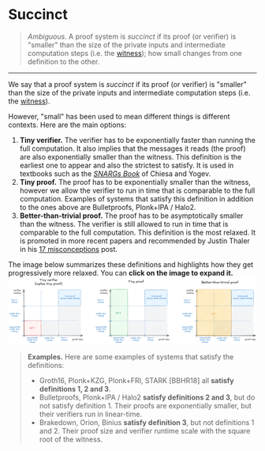 # Succinct

> *Ambiguous.* A proof system is *succinct* if its proof (or verifier) is "smaller" than the size of the private inputs and intermediate computation steps (i.e. the [witness](./witness.md)); how small changes from one definition to the other.

---

We say that a proof system is *succinct* if its proof (or verifier) is "smaller" than the size of the private inputs and intermediate computation steps (i.e. the [witness](./witness.md)). 

However, "small" has been used to mean different things is different contexts.
Here are the main options:
1. **Tiny verifier.** The verifier has to be exponentially faster than running the full computation.
It also implies that the messages it reads (the proof) are also exponentially smaller than the witness.
This definition is the earliest one to appear and also the strictest to satisfy.
It is used in textbooks such as the [*SNARGs Book*](http://snargsbook.org) of Chiesa and Yogev.
2. **Tiny proof.** The proof has to be exponentially smaller than the witness, however we allow the verifier to run in time that is comparable to the full computation.
Examples of systems that satisfy this definition in addition to the ones above are Bulletproofs, Plonk+IPA / Halo2.
3. **Better-than-trivial proof.** The proof has to be asymptotically smaller than the witness.
The verifier is still allowed to run in time that is comparable to the full computation. This definition is the most relaxed. It is promoted in more recent papers and recommended by Justin Thaler in his [17 misconceptions](https://a16zcrypto.com/posts/article/17-misconceptions-about-snarks/#section--3) post.

The image below summarizes these definitions and highlights how they get progressively more relaxed. You can **click on the image to expand it.**
[![](../images/succinct.png)](../images/succinct.png)

> **Examples.**
> Here are some examples of systems that satisfy the definitions:
> - Groth16, Plonk+KZG, Plonk+FRI, STARK [BBHR18] all **satisfy definitions 1, 2 and 3**.
> - Bulletproofs, Plonk+IPA / Halo2 **satisfy definitions 2 and 3**, but do not satisfy definition 1. Their proofs are exponentially smaller, but their verifiers run in linear-time.
> - Brakedown, Orion, Binius **satisfy definition 3**, but not definitions 1 and 2. Their proof size and verifier runtime scale with the square root of the witness.
